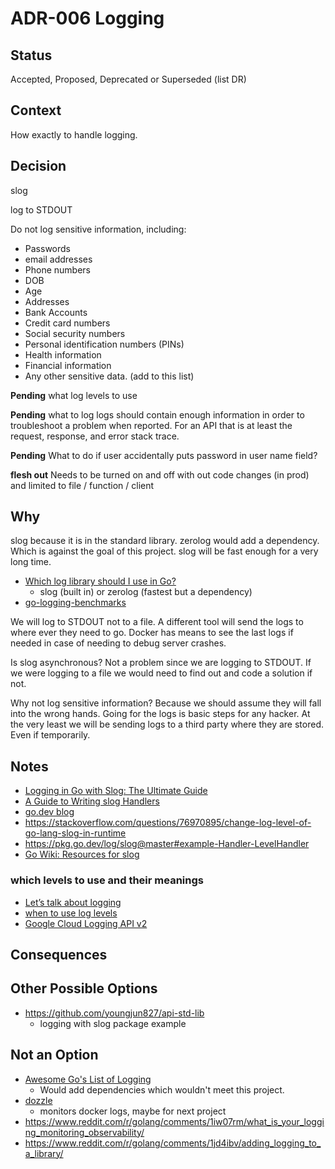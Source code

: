 # ADR-006 Logging

## Status

Accepted, Proposed, Deprecated or Superseded (list DR)

## Context

How exactly to handle logging.

## Decision

slog

log to STDOUT

Do not log sensitive information, including:
- Passwords
- email addresses
- Phone numbers
- DOB
- Age
- Addresses
- Bank Accounts
- Credit card numbers
- Social security numbers
- Personal identification numbers (PINs)
- Health information
- Financial information
- Any other sensitive data. (add to this list)

**Pending** what log levels to use

**Pending** what to log
logs should contain enough information in order to troubleshoot a problem when reported. For an API that is at least the request, response, and error stack trace.

**Pending** What to do if user accidentally puts password in user name field?

**flesh out**
Needs to be turned on and off with out code changes (in prod) and limited to file /  function / client



## Why

slog because it is in the standard library. zerolog would add a dependency. 
Which is against the goal of this project. slog will be fast enough for a very
long time.
- [Which log library should I use in Go?](https://www.bytesizego.com/blog/which-log-library-go)
  - slog (built in) or zerolog (fastest but a dependency)
- [go-logging-benchmarks ](https://github.com/betterstack-community/go-logging-benchmarks)

We will log to STDOUT not to a file. A different tool will send the logs to where
ever they need to go. Docker has means to see the last logs if needed in case of
needing to debug server crashes.

Is slog asynchronous? Not a problem since we are logging to STDOUT. If we were
logging to a file we would need to find out and code a solution if not.

Why not log sensitive information? Because we should assume they will fall into
the wrong hands. Going for the logs is basic steps for any hacker. At the very
least we will be sending logs to a third party where they
are stored. Even if temporarily.

## Notes

- [Logging in Go with Slog: The Ultimate Guide](https://betterstack.com/community/guides/logging/logging-in-go/)
- [A Guide to Writing slog Handlers](https://github.com/golang/example/blob/master/slog-handler-guide/README.md)
- [go.dev blog](https://go.dev/blog/slog)
- https://stackoverflow.com/questions/76970895/change-log-level-of-go-lang-slog-in-runtime
- https://pkg.go.dev/log/slog@master#example-Handler-LevelHandler
- [Go Wiki: Resources for slog](https://go.dev/wiki/Resources-for-slog)

### which levels to use and their meanings

- [Let’s talk about logging](https://dave.cheney.net/2015/11/05/lets-talk-about-logging)
- [when to use log levels](https://www.reddit.com/r/golang/comments/1ctaz7n/when_to_use_slog_levels/)
- [Google Cloud Logging API v2](https://cloud.google.com/logging/docs/reference/v2/rest/v2/LogEntry)


## Consequences


## Other Possible Options

- https://github.com/youngjun827/api-std-lib
  - logging with slog package example

## Not an Option
- [Awesome Go's List of Logging](https://github.com/avelino/awesome-go?tab=readme-ov-file#logging)
  - Would add dependencies which wouldn't meet this project.
- [dozzle](https://github.com/amir20/dozzle)
  - monitors docker logs, maybe for next project
- https://www.reddit.com/r/golang/comments/1iw07rm/what_is_your_logging_monitoring_observability/
- https://www.reddit.com/r/golang/comments/1jd4ibv/adding_logging_to_a_library/
